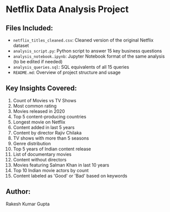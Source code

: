 # Netflix Data Analysis Project

## Files Included:
- `netflix_titles_cleaned.csv`: Cleaned version of the original Netflix dataset
- `analysis_script.py`: Python script to answer 15 key business questions
- `analysis_notebook.ipynb`: Jupyter Notebook format of the same analysis (to be edited if needed)
- `analysis_queries.sql`: SQL equivalents of all 15 queries
- `README.md`: Overview of project structure and usage

## Key Insights Covered:
1. Count of Movies vs TV Shows
2. Most common rating
3. Movies released in 2020
4. Top 5 content-producing countries
5. Longest movie on Netflix
6. Content added in last 5 years
7. Content by director Rajiv Chilaka
8. TV shows with more than 5 seasons
9. Genre distribution
10. Top 5 years of Indian content release
11. List of documentary movies
12. Content without directors
13. Movies featuring Salman Khan in last 10 years
14. Top 10 Indian movie actors by count
15. Content labeled as 'Good' or 'Bad' based on keywords

## Author:
Rakesh Kumar Gupta
